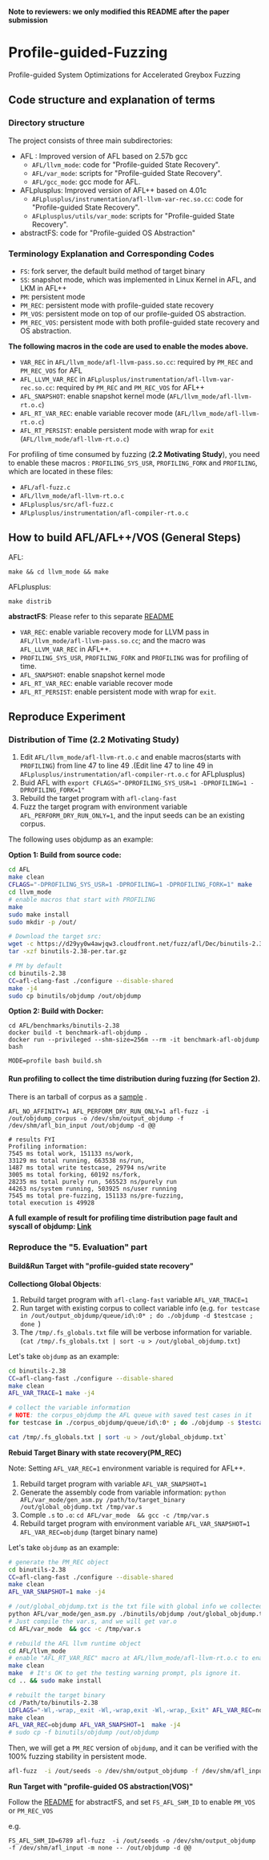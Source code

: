 **Note to reviewers: we only modified this README after the paper submission**

# Profile-guided-Fuzzing
Profile-guided System Optimizations for Accelerated Greybox Fuzzing

## Code structure and explanation of terms

### Directory structure
The project consists of three main subdirectories:

* AFL : Improved version of AFL based on 2.57b gcc
    * `AFL/llvm_mode`: code for "Profile-guided State Recovery".
    * `AFL/var_mode`: scripts for "Profile-guided State Recovery".
    * `AFL/gcc_mode`: gcc mode for AFL.
* AFLplusplus: Improved version of AFL++ based on 4.01c
    * `AFLplusplus/instrumentation/afl-llvm-var-rec.so.cc`: code for "Profile-guided State Recovery".
    * `AFLplusplus/utils/var_mode`: scripts for "Profile-guided State Recovery".
* abstractFS: code for "Profile-guided OS Abstraction"

### Terminology Explanation and Corresponding Codes

* `FS`: fork server, the default build method of target binary
* `SS`: snapshot mode, which was implemented in Linux Kernel in AFL, and LKM in AFL++
* `PM`: persistent mode
* `PM_REC`: persistent mode with profile-guided state recovery
* `PM_VOS`: persistent mode on top of our profile-guided OS abstraction.
* `PM_REC_VOS`: persistent mode with both profile-guided state recovery and OS abstraction.

**The following macros in the code are used to enable the modes above.**

* `VAR_REC` in `AFL/llvm_mode/afl-llvm-pass.so.cc`: required by `PM_REC` and `PM_REC_VOS` for AFL
* `AFL_LLVM_VAR_REC` in `AFLplusplus/instrumentation/afl-llvm-var-rec.so.cc`: required by `PM_REC` and `PM_REC_VOS` for AFL++
* `AFL_SNAPSHOT`: enable snapshot kernel mode (`AFL/llvm_mode/afl-llvm-rt.o.c`)
* `AFL_RT_VAR_REC`: enable variable recover mode  (`AFL/llvm_mode/afl-llvm-rt.o.c`)
* `AFL_RT_PERSIST`: enable persistent mode with wrap for `exit`  (`AFL/llvm_mode/afl-llvm-rt.o.c`)

For profiling of time consumed by fuzzing (**2.2 Motivating Study**), you need to enable these macros : `PROFILING_SYS_USR`, `PROFILING_FORK` and `PROFILING`, which are located in these files: 

* `AFL/afl-fuzz.c`
* `AFL/llvm_mode/afl-llvm-rt.o.c`
* `AFLplusplus/src/afl-fuzz.c`
* `AFLplusplus/instrumentation/afl-compiler-rt.o.c`

## How to build AFL/AFL++/VOS (General Steps)

AFL:
```
make && cd llvm_mode && make
```

AFLplusplus:
```
make distrib
```

**abstractFS**:  Please refer to this separate [README](./abstractFS/README.md)

* `VAR_REC`: enable variable recovery mode for LLVM pass in `AFL/llvm_mode/afl-llvm-pass.so.cc`; and the macro was `AFL_LLVM_VAR_REC` in AFL++.
* `PROFILING_SYS_USR`, `PROFILING_FORK` and `PROFILING` was for profiling of time.
* `AFL_SNAPSHOT`: enable snapshot kernel mode
* `AFL_RT_VAR_REC`: enable variable recover mode
* `AFL_RT_PERSIST`: enable persistent mode with wrap for `exit`.

## Reproduce Experiment

### Distribution of Time (2.2 Motivating Study)

1. Edit `AFL/llvm_mode/afl-llvm-rt.o.c` and enable macros(starts with `PROFILING`) from line 47 to line 49 .(Edit line 47 to line 49 in `AFLplusplus/instrumentation/afl-compiler-rt.o.c` for AFLplusplus)
2. Buid AFL with `export CFLAGS="-DPROFILING_SYS_USR=1 -DPROFILING=1 -DPROFILING_FORK=1"`
3. Rebuild the target program with `afl-clang-fast`
4. Fuzz the target program with environment variable `AFL_PERFORM_DRY_RUN_ONLY=1`, and the input seeds can be an existing corpus.  

The following uses objdump as an example:

**Option 1: Build from source code:**

```bash
cd AFL
make clean
CFLAGS="-DPROFILING_SYS_USR=1 -DPROFILING=1 -DPROFILING_FORK=1" make
cd llvm_mode
# enable macros that start with PROFILING
make
sudo make install
sudo mkdir -p /out/

# Download the target src:
wget -c https://d29yy0w4awjqw3.cloudfront.net/fuzz/afl/Dec/binutils-2.38-per.tar.gz
tar -xzf binutils-2.38-per.tar.gz

# PM by default
cd binutils-2.38
CC=afl-clang-fast ./configure --disable-shared
make -j4
sudo cp binutils/objdump /out/objdump
```

**Option 2: Build with Docker:**

```
cd AFL/benchmarks/binutils-2.38
docker build -t benchmark-afl-objdump .
docker run --privileged --shm-size=256m --rm -it benchmark-afl-objdump bash

MODE=profile bash build.sh
```

#### Run profiling to collect the time distribution during fuzzing (for Section 2).

There is an tarball of corpus as a [sample](./AFL/benchmarks/binutils-2.38/corpus_objdump_snap.tar.gz) .

```
AFL_NO_AFFINITY=1 AFL_PERFORM_DRY_RUN_ONLY=1 afl-fuzz -i /out/objdump_corpus -o /dev/shm/output_objdump -f /dev/shm/afl_bin_input /out/objdump -d @@

# results FYI
Profiling information: 
7545 ms total work, 151133 ns/work,             
33129 ms total running, 663538 ns/run, 
1487 ms total write testcase, 29794 ns/write             
3005 ms total forking, 60192 ns/fork, 
28235 ms total purely run, 565523 ns/purely run             
44263 ns/system running, 503925 ns/user running             
7545 ms total pre-fuzzing, 151133 ns/pre-fuzzing,             
total execution is 49928
```

**A full example of result for profiling time distribution page fault and syscall of objdump: [Link](./AFL/benchmarks/binutils-2.38/README.md)**

### Reproduce the "5. Evaluation" part 

#### Build&Run Target with "profile-guided state recovery"

**Collectiong Global Objects**:

1. Rebuild target program with `afl-clang-fast` variable `AFL_VAR_TRACE=1`
2. Run target with existing corpus to collect variable info (e.g.  `for testcase in /out/output_objdump/queue/id\:0* ; do ./objdump -d $testcase ; done `)
3. The `/tmp/.fs_globals.txt` file will be verbose information for variable. (`cat /tmp/.fs_globals.txt | sort -u > /out/global_objdump.txt`)

Let's take `objdump` as an example:

```bash
cd binutils-2.38
CC=afl-clang-fast ./configure --disable-shared
make clean
AFL_VAR_TRACE=1 make -j4

# collect the variable information
# NOTE: the corpus_objdump the AFL queue with saved test cases in it
for testcase in ./corpus_objdump/queue/id\:0* ; do ./objdump -s $testcase ; done 

cat /tmp/.fs_globals.txt | sort -u > /out/global_objdump.txt`
```

**Rebuid Target Binary with state recovery(PM_REC)**

Note: Setting `AFL_VAR_REC=1` environment variable is required for AFL++.

1. Rebuild target program with variable `AFL_VAR_SNAPSHOT=1`
2. Generate the assembly code from variable information: `python AFL/var_mode/gen_asm.py /path/to/target_binary /out/global_objdump.txt /tmp/var.s`
3. Comple `.s` to `.o`: `cd AFL/var_mode  && gcc -c /tmp/var.s`
4. Rebuild target program with environment variable `AFL_VAR_SNAPSHOT=1 AFL_VAR_REC=objdump` (target binary name)

Let's take `objdump` as an example:

```bash
# generate the PM_REC object
cd binutils-2.38
CC=afl-clang-fast ./configure --disable-shared
make clean
AFL_VAR_SNAPSHOT=1 make -j4

# /out/global_objdump.txt is the txt file with global info we collected above
python AFL/var_mode/gen_asm.py ./binutils/objdump /out/global_objdump.txt /tmp/var.s
# Just compile the var.s, and we will get var.o
cd AFL/var_mode  && gcc -c /tmp/var.s

# rebuild the AFL llvm runtime object
cd AFL/llvm_mode
# enable "AFL_RT_VAR_REC" macro at AFL/llvm_mode/afl-llvm-rt.o.c to enable the state recover mode
make clean
make  # It's OK to get the testing warning prompt, pls ignore it.
cd .. && sudo make install

# rebuilt the target binary
cd /Path/to/binutils-2.38
LDFLAGS="-Wl,-wrap,_exit -Wl,-wrap,exit -Wl,-wrap,_Exit" AFL_VAR_REC=nothing ./configure --disable-shared
make clean
AFL_VAR_REC=objdump AFL_VAR_SNAPSHOT=1  make -j4
# sudo cp -f binutils/objdump /out/objdump
```

Then, we will get a `PM_REC` version of `objdump`, and it can be verified with the 100% fuzzing stability in persistent mode.

```bash
afl-fuzz  -i /out/seeds -o /dev/shm/output_objdump -f /dev/shm/afl_input -m none -- /out/objdump -d @@
```

**Run Target with "profile-guided OS abstraction(VOS)"**

Follow the [README](./abstractFS/README.md) for abstractFS, and set `FS_AFL_SHM_ID` to enable `PM_VOS` or `PM_REC_VOS`

e.g.

```
FS_AFL_SHM_ID=6789 afl-fuzz  -i /out/seeds -o /dev/shm/output_objdump -f /dev/shm/afl_input -m none -- /out/objdump -d @@
```
